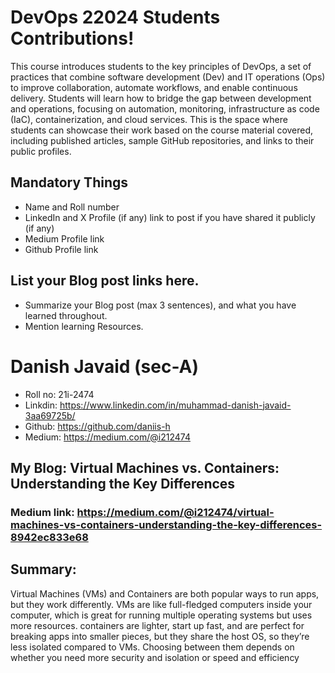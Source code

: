 # DevOps 22024 Students Contributions! 

This course introduces students to the key principles of DevOps, a set of practices that combine software development (Dev) and IT operations (Ops) to improve collaboration, automate workflows, and enable continuous delivery. Students will learn how to bridge the gap between development and operations, focusing on automation, monitoring, infrastructure as code (IaC), containerization, and cloud services. This is the space where students can showcase their work based on the course material covered, including published articles, sample GitHub repositories, and links to their public profiles.

## Mandatory Things
- Name and Roll number
- LinkedIn and X Profile (if any) link to post if you have shared it publicly (if any)
- Medium Profile link
- Github Profile link

## List your Blog post links here.
- Summarize your Blog post (max 3 sentences), and what you have learned throughout.
- Mention learning Resources. 


# Danish Javaid (sec-A)
- Roll no: 21i-2474
- Linkdin: https://www.linkedin.com/in/muhammad-danish-javaid-3aa69725b/
- Github: https://github.com/daniis-h
- Medium: https://medium.com/@i212474

## My Blog: Virtual Machines vs. Containers: Understanding the Key Differences
### Medium link: https://medium.com/@i212474/virtual-machines-vs-containers-understanding-the-key-differences-8942ec833e68

## Summary:
Virtual Machines (VMs) and Containers are both popular ways to run apps, but they work differently. VMs are like full-fledged computers inside your computer, which is great for running multiple operating systems but uses more resources. containers are lighter, start up fast, and are perfect for breaking apps into smaller pieces, but they share the host OS, so they’re less isolated compared to VMs. Choosing between them depends on whether you need more security and isolation or speed and efficiency
